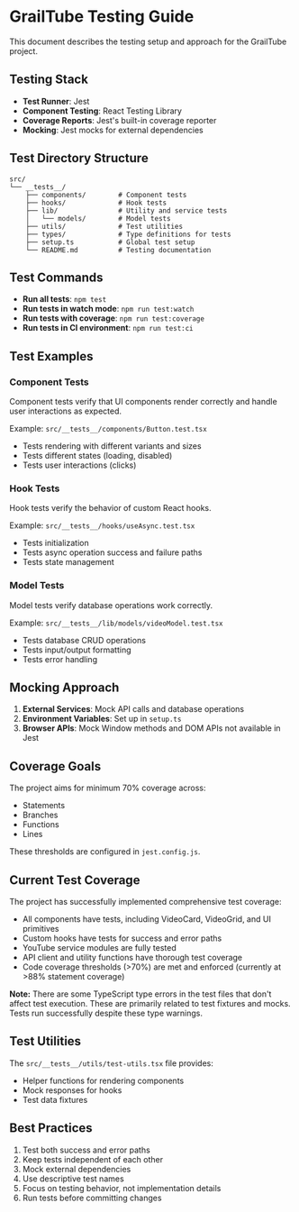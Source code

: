 # GrailTube Testing Guide

This document describes the testing setup and approach for the GrailTube project.

## Testing Stack

- **Test Runner**: Jest
- **Component Testing**: React Testing Library
- **Coverage Reports**: Jest's built-in coverage reporter
- **Mocking**: Jest mocks for external dependencies

## Test Directory Structure

```
src/
└── __tests__/
    ├── components/        # Component tests
    ├── hooks/             # Hook tests
    ├── lib/               # Utility and service tests
    │   └── models/        # Model tests
    ├── utils/             # Test utilities
    ├── types/             # Type definitions for tests
    ├── setup.ts           # Global test setup
    └── README.md          # Testing documentation
```

## Test Commands

- **Run all tests**: `npm test`
- **Run tests in watch mode**: `npm run test:watch` 
- **Run tests with coverage**: `npm run test:coverage`
- **Run tests in CI environment**: `npm run test:ci`

## Test Examples

### Component Tests

Component tests verify that UI components render correctly and handle user interactions as expected.

Example: `src/__tests__/components/Button.test.tsx`
- Tests rendering with different variants and sizes
- Tests different states (loading, disabled)
- Tests user interactions (clicks)

### Hook Tests

Hook tests verify the behavior of custom React hooks.

Example: `src/__tests__/hooks/useAsync.test.tsx`
- Tests initialization
- Tests async operation success and failure paths
- Tests state management

### Model Tests

Model tests verify database operations work correctly.

Example: `src/__tests__/lib/models/videoModel.test.tsx`
- Tests database CRUD operations
- Tests input/output formatting
- Tests error handling

## Mocking Approach

1. **External Services**: Mock API calls and database operations
2. **Environment Variables**: Set up in `setup.ts`
3. **Browser APIs**: Mock Window methods and DOM APIs not available in Jest

## Coverage Goals

The project aims for minimum 70% coverage across:
- Statements
- Branches
- Functions
- Lines

These thresholds are configured in `jest.config.js`.

## Current Test Coverage

The project has successfully implemented comprehensive test coverage:

- All components have tests, including VideoCard, VideoGrid, and UI primitives
- Custom hooks have tests for success and error paths
- YouTube service modules are fully tested
- API client and utility functions have thorough test coverage
- Code coverage thresholds (>70%) are met and enforced (currently at >88% statement coverage)

**Note:** There are some TypeScript type errors in the test files that don't affect test execution. These are primarily related to test fixtures and mocks. Tests run successfully despite these type warnings.

## Test Utilities

The `src/__tests__/utils/test-utils.tsx` file provides:
- Helper functions for rendering components
- Mock responses for hooks
- Test data fixtures

## Best Practices

1. Test both success and error paths
2. Keep tests independent of each other
3. Mock external dependencies
4. Use descriptive test names
5. Focus on testing behavior, not implementation details
6. Run tests before committing changes